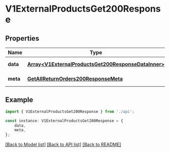 # V1ExternalProductsGet200Response


## Properties

Name | Type | Description | Notes
------------ | ------------- | ------------- | -------------
**data** | [**Array&lt;V1ExternalProductsGet200ResponseDataInner&gt;**](V1ExternalProductsGet200ResponseDataInner.md) |  | [default to undefined]
**meta** | [**GetAllReturnOrders200ResponseMeta**](GetAllReturnOrders200ResponseMeta.md) |  | [default to undefined]

## Example

```typescript
import { V1ExternalProductsGet200Response } from './api';

const instance: V1ExternalProductsGet200Response = {
    data,
    meta,
};
```

[[Back to Model list]](../README.md#documentation-for-models) [[Back to API list]](../README.md#documentation-for-api-endpoints) [[Back to README]](../README.md)
